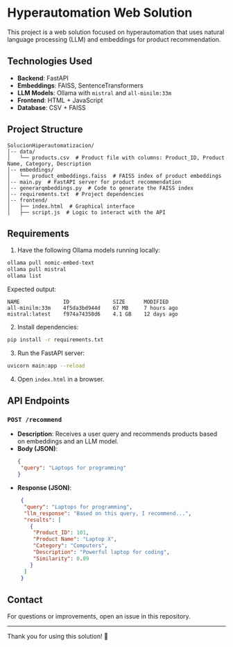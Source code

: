 # Hyperautomation Web Solution

This project is a web solution focused on hyperautomation that uses natural language processing (LLM) and embeddings for product recommendation.

## Technologies Used
- **Backend**: FastAPI
- **Embeddings**: FAISS, SentenceTransformers
- **LLM Models**: Ollama with `mistral` and `all-minilm:33m`
- **Frontend**: HTML + JavaScript
- **Database**: CSV + FAISS

## Project Structure
```
SolucionHiperautomatizacion/
│-- data/
│   └── products.csv  # Product file with columns: Product_ID, Product Name, Category, Description
│-- embeddings/
│   └── product_embeddings.faiss  # FAISS index of product embeddings
│-- main.py  # FastAPI server for product recommendation
│-- generarqmbeddings.py  # Code to generate the FAISS index
│-- requirements.txt  # Project dependencies
│-- frontend/
│   ├── index.html  # Graphical interface
│   ├── script.js  # Logic to interact with the API
```

## Requirements
1. Have the following Ollama models running locally:
  ```bash
  ollama pull nomic-embed-text
  ollama pull mistral
  ollama list
  ```
  Expected output:
  ```
  NAME              ID              SIZE      MODIFIED
  all-minilm:33m    4f5da3bd944d    67 MB     7 hours ago
  mistral:latest    f974a74358d6    4.1 GB    12 days ago
  ```

2. Install dependencies:
  ```bash
  pip install -r requirements.txt
  ```

3. Run the FastAPI server:
  ```bash
  uvicorn main:app --reload
  ```

4. Open `index.html` in a browser.

## API Endpoints
### `POST /recommend`
- **Description**: Receives a user query and recommends products based on embeddings and an LLM model.
- **Body (JSON)**:
  ```json
  {
   "query": "Laptops for programming"
  }
  ```
- **Response (JSON)**:
  ```json
   {
    "query": "Laptops for programming",
    "llm_response": "Based on this query, I recommend...",
    "results": [
      {
       "Product_ID": 101,
       "Product Name": "Laptop X",
       "Category": "Computers",
       "Description": "Powerful laptop for coding",
       "Similarity": 0.89
      }
    ]
   }
   ```



## Contact
For questions or improvements, open an issue in this repository.

---
Thank you for using this solution! 🚀
